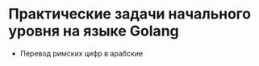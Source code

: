 <h1>
    Практические задачи начального уровня на языке Golang 
</h1>

<ul>
    <li> Перевод римских цифр в арабские
</ul>